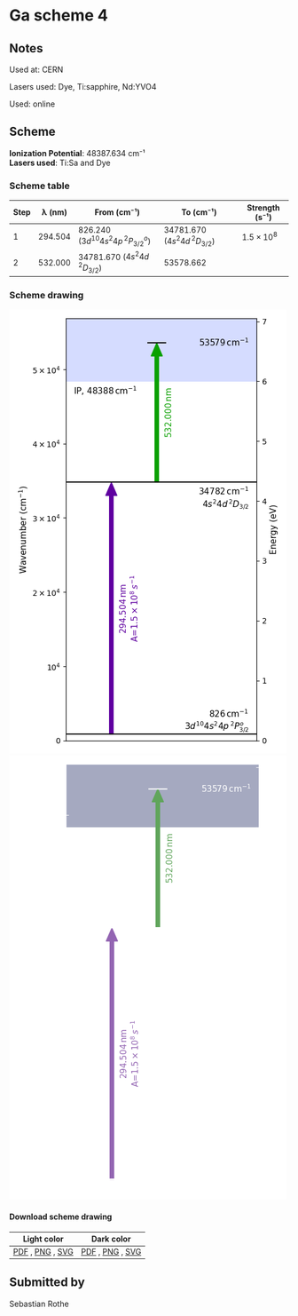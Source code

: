 # Ga scheme 4

## Notes

Used at: CERN

Lasers used: Dye, Ti:sapphire, Nd:YVO4

Used: online





## Scheme

**Ionization Potential**: 48387.634 cm⁻¹  
**Lasers used**: Ti:Sa and Dye

### Scheme table

| Step | λ (nm)  |                 From (cm⁻¹)                  |              To (cm⁻¹)              |   Strength (s⁻¹)    |
| ---- | ------- | -------------------------------------------- | ----------------------------------- | ------------------- |
| 1    | 294.504 | 826.240 ($3d^{10}4s^{2}4p\,^{2}P^{o}_{3/2}$) | 34781.670 ($4s^{2}4d\,^{2}D_{3/2}$) | $1.5 \times 10^{8}$ |
| 2    | 532.000 | 34781.670 ($4s^{2}4d\,^{2}D_{3/2}$)          | 53578.662                           |                     |


### Scheme drawing

![ga scheme, light mode](ga-004/ga-004-light.png#only-light)
![ga scheme, dark mode](ga-004/ga-004-dark-web.png#only-dark)

#### Download scheme drawing

|                                            Light color                                            |                                           Dark color                                           |
| ------------------------------------------------------------------------------------------------- | ---------------------------------------------------------------------------------------------- |
| [PDF](ga-004/ga-004-light.pdf) , [PNG](ga-004/ga-004-light.png) , [SVG](ga-004/ga-004-light.svg)  | [PDF](ga-004/ga-004-dark.pdf) , [PNG](ga-004/ga-004-dark.png) , [SVG](ga-004/ga-004-dark.svg)  |


## Submitted by

Sebastian Rothe

